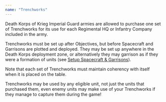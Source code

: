 ```yaml
---
name: "Trenchworks"
---
```

Death Korps of Krieg Imperial Guard armies are allowed to purchase one set of Trenchworks for its use for each Regimental HQ or Infantry Company included in the army.

Trenchworks must be set up after Objectives, but before Spacecraft and Garrisons are plotted and deployed. They may be set up anywhere in the Death Korps deployment zone, or alternatively they may garrison as if they were a formation of units (see [Setup Spacecraft &amp; Garrisons](/tournament-pack/#setup-spacecraft-garrisons)).

Note that each set of Trenchworks must maintain coherency with itself when it is placed on the table.

Trenchworks may be used by any eligible unit, not just the units that purchased them, even enemy units may make use of your Trenchworks if they manage to capture them during the game!